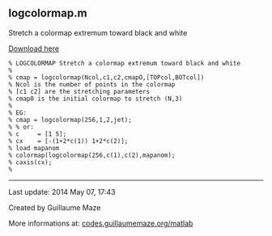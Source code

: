 ## logcolormap.m ##
Stretch a colormap extremum toward black and white

[Download here](http://guillaumemaze.googlecode.com/svn/trunk/matlab/codes/colors/logcolormap.m)

```
% LOGCOLORMAP Stretch a colormap extremum toward black and white
%
% cmap = logcolormap(Ncol,c1,c2,cmapO,[TOPcol,BOTcol])
% Ncol is the number of points in the colormap
% [c1 c2] are the stretching parameters
% cmap0 is the initial colormap to stretch (N,3)
%
% EG:
% cmap = logcolormap(256,1,2,jet);
% % or:
% c     = [1 5];
% cx    = [-(1+2*c(1)) 1+2*c(2)];
% load mapanom
% colormap(logcolormap(256,c(1),c(2),mapanom);
% caxis(cx);
%
```

---

Last update: 2014 May 07, 17:43

Created by Guillaume Maze

More informations at: [codes.guillaumemaze.org/matlab](http://codes.guillaumemaze.org/matlab)